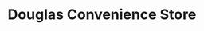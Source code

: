 ---
title: "Douglas Convenience Store"
url: /birmingham/douglas-convenience-store/
shop: convenience
---
